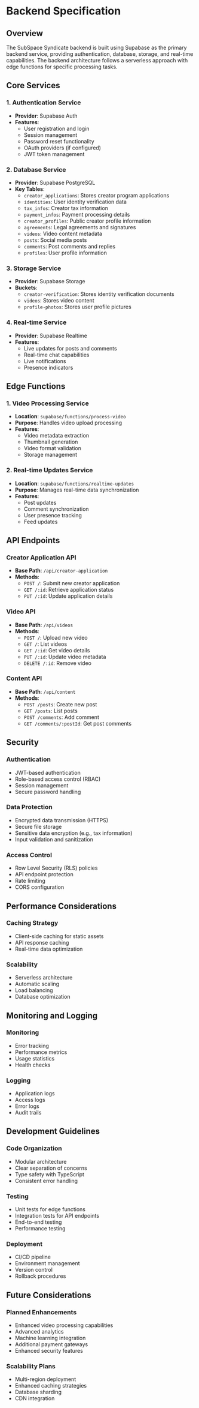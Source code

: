 # Backend Specification

## Overview

The SubSpace Syndicate backend is built using Supabase as the primary backend service, providing authentication, database, storage, and real-time capabilities. The backend architecture follows a serverless approach with edge functions for specific processing tasks.

## Core Services

### 1. Authentication Service
- **Provider**: Supabase Auth
- **Features**:
  - User registration and login
  - Session management
  - Password reset functionality
  - OAuth providers (if configured)
  - JWT token management

### 2. Database Service
- **Provider**: Supabase PostgreSQL
- **Key Tables**:
  - `creator_applications`: Stores creator program applications
  - `identities`: User identity verification data
  - `tax_infos`: Creator tax information
  - `payment_infos`: Payment processing details
  - `creator_profiles`: Public creator profile information
  - `agreements`: Legal agreements and signatures
  - `videos`: Video content metadata
  - `posts`: Social media posts
  - `comments`: Post comments and replies
  - `profiles`: User profile information

### 3. Storage Service
- **Provider**: Supabase Storage
- **Buckets**:
  - `creator-verification`: Stores identity verification documents
  - `videos`: Stores video content
  - `profile-photos`: Stores user profile pictures

### 4. Real-time Service
- **Provider**: Supabase Realtime
- **Features**:
  - Live updates for posts and comments
  - Real-time chat capabilities
  - Live notifications
  - Presence indicators

## Edge Functions

### 1. Video Processing Service
- **Location**: `supabase/functions/process-video`
- **Purpose**: Handles video upload processing
- **Features**:
  - Video metadata extraction
  - Thumbnail generation
  - Video format validation
  - Storage management

### 2. Real-time Updates Service
- **Location**: `supabase/functions/realtime-updates`
- **Purpose**: Manages real-time data synchronization
- **Features**:
  - Post updates
  - Comment synchronization
  - User presence tracking
  - Feed updates

## API Endpoints

### Creator Application API
- **Base Path**: `/api/creator-application`
- **Methods**:
  - `POST /`: Submit new creator application
  - `GET /:id`: Retrieve application status
  - `PUT /:id`: Update application details

### Video API
- **Base Path**: `/api/videos`
- **Methods**:
  - `POST /`: Upload new video
  - `GET /`: List videos
  - `GET /:id`: Get video details
  - `PUT /:id`: Update video metadata
  - `DELETE /:id`: Remove video

### Content API
- **Base Path**: `/api/content`
- **Methods**:
  - `POST /posts`: Create new post
  - `GET /posts`: List posts
  - `POST /comments`: Add comment
  - `GET /comments/:postId`: Get post comments

## Security

### Authentication
- JWT-based authentication
- Role-based access control (RBAC)
- Session management
- Secure password handling

### Data Protection
- Encrypted data transmission (HTTPS)
- Secure file storage
- Sensitive data encryption (e.g., tax information)
- Input validation and sanitization

### Access Control
- Row Level Security (RLS) policies
- API endpoint protection
- Rate limiting
- CORS configuration

## Performance Considerations

### Caching Strategy
- Client-side caching for static assets
- API response caching
- Real-time data optimization

### Scalability
- Serverless architecture
- Automatic scaling
- Load balancing
- Database optimization

## Monitoring and Logging

### Monitoring
- Error tracking
- Performance metrics
- Usage statistics
- Health checks

### Logging
- Application logs
- Access logs
- Error logs
- Audit trails

## Development Guidelines

### Code Organization
- Modular architecture
- Clear separation of concerns
- Type safety with TypeScript
- Consistent error handling

### Testing
- Unit tests for edge functions
- Integration tests for API endpoints
- End-to-end testing
- Performance testing

### Deployment
- CI/CD pipeline
- Environment management
- Version control
- Rollback procedures

## Future Considerations

### Planned Enhancements
- Enhanced video processing capabilities
- Advanced analytics
- Machine learning integration
- Additional payment gateways
- Enhanced security features

### Scalability Plans
- Multi-region deployment
- Enhanced caching strategies
- Database sharding
- CDN integration 